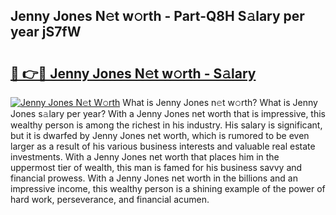 ## Jenny Jones N𝚎t w𝚘rth - Part-Q8H S𝚊lary per year jS7fW

# <h2><a href="http://gc343ri.nevu.top/?p=Jenny+Jones">🔗 👉🔴 Jenny Jones N𝚎t w𝚘rth - S𝚊lary</a></h2>

[![Jenny Jones N𝚎t W𝚘rth](https://i.imgur.com/Oavwk0R.jpeg)](http://gc343ri.nevu.top/?p=Jenny+Jones)
What is Jenny Jones n𝚎t w𝚘rth? What is Jenny Jones s𝚊lary per year?
With a Jenny Jones net worth that is impressive, this wealthy person is among the richest in his industry. His salary is significant, but it is dwarfed by Jenny Jones net worth, which is rumored to be even larger as a result of his various business interests and valuable real estate investments. With a Jenny Jones net worth that places him in the uppermost tier of wealth, this man is famed for his business savvy and financial prowess. With a Jenny Jones net worth in the billions and an impressive income, this wealthy person is a shining example of the power of hard work, perseverance, and financial acumen.
